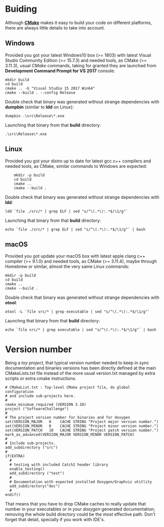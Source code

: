 # Buiding

Although [**CMake**](CMakeLists.txt) makes it easy to build your code on different platforms, there are always little details to take into account. 

## Windows

Provided you got your latest Windows10 box (>= 1803) with latest Visual Studio Community Edition (>= 15.7.3) and needed tools, as CMake (>= 3.11.3),
usual *CMake* commands, taking for granted they are launched from **Development Command Prompt for VS 2017** console:

	mkdir build
	cd build
	cmake .. -G "Visual Studio 15 2017 Win64"
	cmake --build . --config Release

Double check that binary was generated without strange dependencies with **dumpbin** (similar to **ldd** on Linux):

	dumpbin .\src\Release\*.exe

Launching that binary from that **build** directory:

	.\src\Release\*.exe

## Linux

Provided you got your distro up to date for latest gcc c++ compilers and needed tools, as CMake, similar commands to Windows are expected:

        mkdir -p build
        cd build
        cmake ..
        cmake --build .

Double check that binary was generated without strange dependencies with **ldd**:

	ldd `file ./src/* | grep ELF | sed "s/^\(.*\):.*$/\1/g"`

Launching that binary from that **build** directory:
	
	echo `file ./src/* | grep ELF | sed "s/^\(.*\):.*$/\1/g"` | bash

## macOS

Provided you got update your macOS box with latest apple clang c++ compiler (>= 9.1.0) and needed tools, as CMake (>= 3.11.4), maybe through Homebrew or similar, almost the very same Linux commands:

	mkdir -p build
	cd build
	cmake ..
	cmake --build .

Double check that binary was generated without strange dependencies with **otool**:

	otool -L `file src/* | grep executable | sed "s/^\(.*\):.*$/\1/g"`

Launchng that binary from that **build** directory:

	echo `file src/* | grep executable | sed "s/^\(.*\):.*$/\1/g"` | bash

# Version number

Being a *toy project*, that typical version number needed to keep in sync documentation and binaries versions has been directly defined at the main CMakeLists.txt file instead of the more usual version.txt managed by extra scripts or extra cmake instructions.

	# CMakeList.txt : Top-level CMake project file, do global configuration
	# and include sub-projects here.
	#
	cmake_minimum_required (VERSION 3.10)
	project ("SoftwareChallenge")
	#
	# The project version number for binaries and for doxygen
	set(VERSION_MAJOR   0    CACHE STRING "Project major version number.")
	set(VERSION_MINOR   0    CACHE STRING "Project minor version number.")
	set(VERSION_PATCH   10   CACHE STRING "Project patch version number.")
	mark_as_advanced(VERSION_MAJOR VERSION_MINOR VERSION_PATCH)
	#
	# Include sub-projects.
	add_subdirectory ("src")
	#
	if(EXTRA)
	  #
	  # testing with included Catch2 header library
	  enable_testing()
	  add_subdirectory ("test")
	  #
	  # Documentation with expected installed Doxygen/Graphviz utitlity
  	  add_subdirectory("doc")
	  #
	endif()

That means that you have to drop CMake caches to really update that number in your executables or in your *doxygen* generated documentation; removing the whole build directory could be the most effective path. Don't forget that detail, specially if you work with IDE's.
